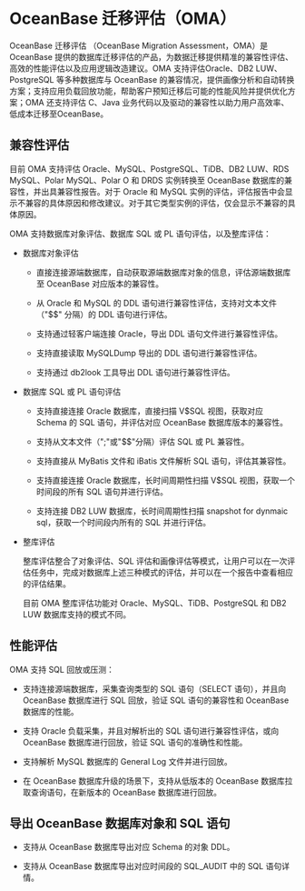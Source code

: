 # OceanBase 迁移评估（OMA）

OceanBase 迁移评估 （OceanBase Migration Assessment，OMA）是 OceanBase 提供的数据库迁移评估的产品，为数据迁移提供精准的兼容性评估、高效的性能评估以及应用逻辑改造建议。OMA 支持评估Oracle、DB2 LUW、PostgreSQL 等多种数据库与 OceanBase 的兼容情况，提供画像分析和自动转换方案；支持应用负载回放功能，帮助客户预知迁移后可能的性能风险并提供优化方案；OMA 还支持评估 C、Java 业务代码以及驱动的兼容性以助力用户高效率、低成本迁移至OceanBase。

## 兼容性评估

目前 OMA 支持评估 Oracle、MySQL、PostgreSQL、TiDB、DB2 LUW、RDS MySQL、Polar MySQL、Polar O 和 DRDS 实例转换至 OceanBase 数据库的兼容性，并出具兼容性报告。对于 Oracle 和 MySQL 实例的评估，评估报告中会显示不兼容的具体原因和修改建议。对于其它类型实例的评估，仅会显示不兼容的具体原因。

OMA 支持数据库对象评估、数据库 SQL 或 PL 语句评估，以及整库评估：

* 数据库对象评估

  * 直接连接源端数据库，自动获取源端数据库对象的信息，评估源端数据库至 OceanBase 对应版本的兼容性。

  * 从 Oracle 和 MySQL 的 DDL 语句进行兼容性评估，支持对文本文件（"$$" 分隔）的 DDL 语句进行评估。

  * 支持通过轻客户端连接 Oracle，导出 DDL 语句文件进行兼容性评估。

  * 支持直接读取 MySQLDump 导出的 DDL 语句进行兼容性评估。

  * 支持通过 db2look 工具导出 DDL 语句进行兼容性评估。

* 数据库 SQL 或 PL 语句评估

  * 支持直接连接 Oracle 数据库，直接扫描 V$SQL 视图，获取对应 Schema 的 SQL 语句，并评估对应 OceanBase 数据库版本的兼容性。

  * 支持从文本文件（";"或"$$"分隔）评估 SQL 或 PL 兼容性。

  * 支持直接从 MyBatis 文件和 iBatis 文件解析 SQL 语句，评估其兼容性。

  * 支持直接连接 Oracle 数据库，长时间周期性扫描 V$SQL 视图，获取一个时间段的所有 SQL 语句并进行评估。

  * 支持连接 DB2 LUW 数据库，长时间周期性扫描 snapshot for dynmaic sql，获取一个时间段内所有的 SQL 并进行评估。

* 整库评估

  整库评估整合了对象评估、SQL 评估和画像评估等模式，让用户可以在一次评估任务中，完成对数据库上述三种模式的评估，并可以在一个报告中查看相应的评估结果。

  目前 OMA 整库评估功能对 Oracle、MySQL、TiDB、PostgreSQL 和 DB2 LUW 数据库支持的模式不同。

## 性能评估

OMA 支持 SQL 回放或压测：

* 支持连接源端数据库，采集查询类型的 SQL 语句（SELECT 语句），并且向 OceanBase 数据库进行 SQL 回放，验证 SQL 语句的兼容性和 OceanBase 数据库的性能。

* 支持 Oracle 负载采集，并且对解析出的 SQL 语句进行兼容性评估，或向 OceanBase 数据库进行回放，验证 SQL 语句的准确性和性能。

* 支持解析 MySQL 数据库的 General Log 文件并进行回放。

* 在 OceanBase 数据库升级的场景下，支持从低版本的 OceanBase 数据库拉取查询语句，在新版本的 OceanBase 数据库进行回放。

## 导出 OceanBase 数据库对象和 SQL 语句

* 支持从 OceanBase 数据库导出对应 Schema 的对象 DDL。

* 支持从 OceanBase 数据库导出对应时间段的 SQL_AUDIT 中的 SQL 语句详情。
